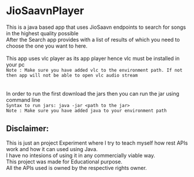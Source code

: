 # JioSaavnPlayer
This is a java based app that uses JioSaavn endpoints to search for songs in the highest quality possible <br>
After the Search app provides with a list of results of which you need to choose the one you want to here.
<br><br>
This app uses vlc player as its app player hence vlc must be installed in your pc<br>
`Note : Make sure you have added vlc to the environment path. If not then app will not be able to open vlc audio stream`<br>
<br>
<br>
In order to run the first download the jars then you can run the jar using command line<br>
`Syntax to run jars: java -jar <path to the jar>`<br>
`Note : Make sure you have added java to your environment path`<br>

## Disclaimer:
This is just an project Experiment where I try to teach myself how rest APIs work and how it can used using Java.<br>
I have no intesions of using it in any commercially viable way.<br>
This project was made for Educational purpose.<br>
All the APIs used is owned by the respective rights owner.